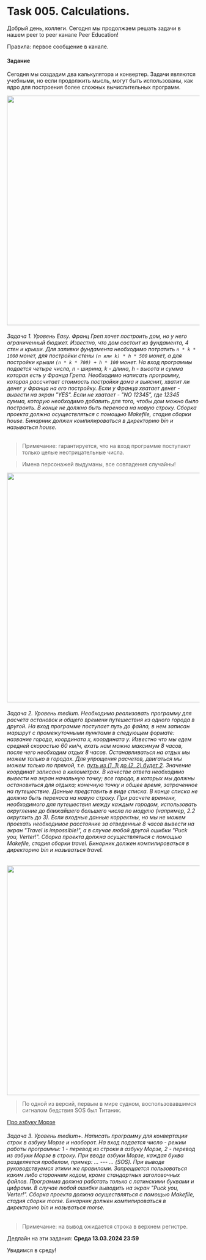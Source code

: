 # Task 005. Calculations.
Добрый день, коллеги. Сегодня мы продолжаем решать задачи в нашем peer to peer канале Peer Education!

Правила: первое сообщение в канале.

#### Задание

Сегодня мы создадим два калькулятора и конвертер. Задачи являются учебными, но если продолжить мысль, могут быть использованы, как ядро для построения более сложных вычислительных программ.

<image src="images/house.jpg" width="600px">

###### Задача 1. Уровень Easy. Франц Греп хочет построить дом, но у него ограниченный бюджет. Известно, что дом состоит из фундамента, 4 стен и крыши. Для заливки фундамента необходимо потратить ``n * k * 1000`` монет, для постройки стены ``(n или k) * h * 500`` монет, а для постройки крыши ``(n * k * 700) + h * 100`` монет. На вход программы подается четыре числа, n - ширина, k - длина, h - высота и сумма которая есть у Франца Грепа. Необходимо написать программу, которая рассчитает стоимость постройки дома и выяснит, хватит ли денег у Франца на его постройку. Если у Франца хватает денег - вывести на экран "YES". Если не хватает - "NO 12345", где 12345 сумма, которую необходимо добавить для того, чтобы дом можно было построить. В конце не должно быть переноса на новую строку. Сборка проекта должна осуществляться с помощью Makefile, стадия сборки house. Бинарник должен компилироваться в директорию bin и называться house.

> Примечание: гарантируется, что на вход программе поступают только целые неотрицательные числа.

> Имена персонажей выдуманы, все совпадения случайны!

<image src="images/travel.jpg" width="600px">

###### Задача 2. Уровень medium. Необходимо реализовать программу для расчета остановок и общего времени путешествия из одного города в другой. На вход программе поступает путь до файла, в нем записан маршрут с промежуточными пунктами в следующем формате: название города, координата x, координата y. Известно что мы едем средней скоростью 60 км/ч, ехать нам можно максимум 8 часов, после чего необходим отдых 8 часов. Останавливаться на отдых мы можем только в городах. Для упрощения расчетов, двигаться мы можем только по прямой, т.е. [путь из (1, 1) до (2, 2) будет 2](https://ru.wikipedia.org/wiki/Расстояние_городских_кварталов). Значение координат записано в километрах. В качестве ответа необходимо вывести на экран начальную точку; все города, в которых мы должны остановиться для отдыха; конечную точку и общее время, затраченное на путешествие. Данные представить в виде списка. В конце списка не должно быть переноса на новую строку. При расчете времени, необходимого для путешествия между каждым городом, использовать округление до ближайшего большего числа по модулю (например, 2.2 округлить до 3). Если входные данные корректны, но мы не можем проехать необходимое расстояние за отведенные 8 часов вывести на экран "Travel is impossible!", а в случае любой другой ошибки "Puck you, Verter!". Сборка проекта должна осуществляться с помощью Makefile, стадия сборки travel. Бинарник должен компилироваться в директорию bin и называться travel.

<image src="images/titanic.jpg" width="600px">

> По одной из версий, первым в мире судном, воспользовавшимся сигналом бедствия SOS был Титаник.

[Про азбуку Морзе](https://ru.wikipedia.org/wiki/%D0%90%D0%B7%D0%B1%D1%83%D0%BA%D0%B0_%D0%9C%D0%BE%D1%80%D0%B7%D0%B5)

###### Задача 3. Уровень medium+. Написать программу для конвертации строк в азбуку Морзе и наоборот. На вход подается число - режим работы программы: 1 - перевод из строки в азбуку Морзе, 2 - перевод из азбуки Морзе в строку. При вводе азбуки Морзе, каждая буква разделяется пробелом, пример: ... --- ... (SOS). При выводе руководствуемся этими же правилами. Запрещается пользоваться каким либо сторонним кодом, кроме стандартных заголовочных файлов. Программа должна работать только с латинскими буквами и цифрами. В случае любой ошибки выводить на экран "Puck you, Verter!". Сборка проекта должна осуществляться с помощью Makefile, стадия сборки morse. Бинарник должен компилироваться в директорию bin и называться morse.

> Примечание: на вывод ожидается строка в верхнем регистре.

Дедлайн на эти задания: **Среда 13.03.2024 23:59**

Увидимся в среду!